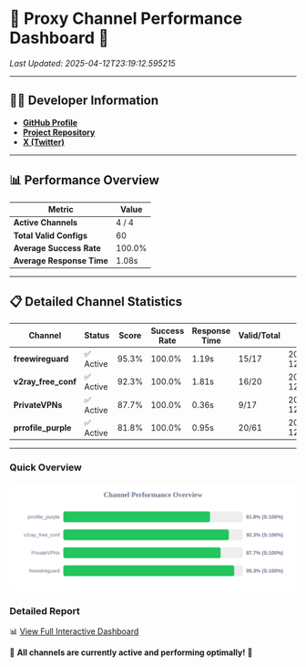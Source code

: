 # 🌟 Proxy Channel Performance Dashboard 🌟

_Last Updated: 2025-04-12T23:19:12.595215_

---

## 👩‍💻 Developer Information

- **[GitHub Profile](https://github.com/4n0nymou3)**  
- **[Project Repository](https://github.com/4n0nymou3/multi-proxy-config-fetcher)**  
- **[X (Twitter)](https://x.com/4n0nymou3)**  

---

## 📊 Performance Overview

| Metric                | Value       |
|-----------------------|-------------|
| **Active Channels**   | 4 / 4       |
| **Total Valid Configs** | 60          |
| **Average Success Rate** | 100.0%      |
| **Average Response Time** | 1.08s       |

---

## 📋 Detailed Channel Statistics

| Channel          | Status     | Score  | Success Rate | Response Time | Valid/Total | Last Success               |
|------------------|------------|--------|--------------|---------------|-------------|----------------------------|
| **freewireguard**  | ✅ Active  | 95.3%  | 100.0% | 1.19s         | 15/17       | 2025-04-12T23:19:12.593539 |
| **v2ray_free_conf**  | ✅ Active  | 92.3%  | 100.0% | 1.81s         | 16/20       | 2025-04-12T23:19:10.977983 |
| **PrivateVPNs**  | ✅ Active  | 87.7%  | 100.0% | 0.36s         | 9/17       | 2025-04-12T23:19:11.374581 |
| **prrofile_purple**  | ✅ Active  | 81.8%  | 100.0% | 0.95s         | 20/61       | 2025-04-12T23:19:09.085128 |

---

### Quick Overview
<div align="center">
  <a href="https://raw.githubusercontent.com/nullluser/NullRepo/refs/heads/main/assets/channel_stats_chart.svg">
    <img src="https://raw.githubusercontent.com/nullluser/NullRepo/refs/heads/main/assets/channel_stats_chart.svg" alt="Source Performance Statistics" width="800">
  </a>
</div>

### Detailed Report
📊 [View Full Interactive Dashboard](https://htmlpreview.github.io/?https://github.com/nullluser/NullRepo/blob/main/assets/performance_report.html)

🎉 **All channels are currently active and performing optimally!** 🎉
